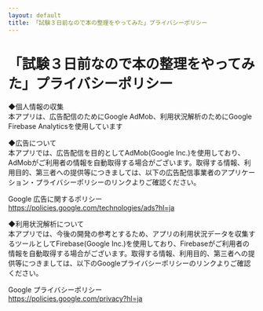 ```yaml
---
layout: default
title: 「試験３日前なので本の整理をやってみた」プライバシーポリシー
---
```


# 「試験３日前なので本の整理をやってみた」プライバシーポリシー  
◆個人情報の収集  
本アプリは、広告配信のためにGoogle AdMob、利用状況解析のためにGoogle Firebase Analyticsを使用しています  
  
◆広告について  
本アプリでは、広告配信を目的としてAdMob(Google Inc.)を使用しており、AdMobがご利用者の情報を自動取得する場合がございます。取得する情報、利用目的、第三者への提供等につきましては、以下の広告配信事業者のアプリケーション・プライバシーポリシーのリンクよりご確認ください。  
  
Google 広告に関するポリシー  
<https://policies.google.com/technologies/ads?hl=ja>  
  
◆利用状況解析について  
本アプリでは、今後の開発の参考とするため、アプリの利用状況データを収集するツールとしてFirebase(Google Inc.)を使用しており、Firebaseがご利用者の情報を自動取得する場合がございます。取得する情報、利用目的、第三者への提供等につきましては、以下のGoogleプライバシーポリシーのリンクよりご確認ください。  
  
Google プライバシーポリシー  
<https://policies.google.com/privacy?hl=ja>  
